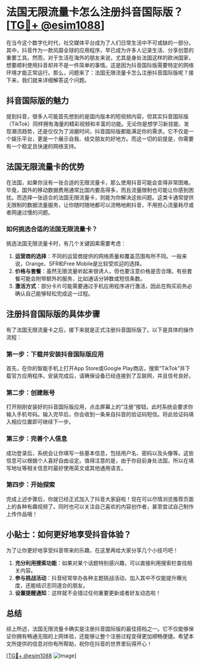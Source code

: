 # 法国无限流量卡怎么注册抖音国际版？[[TG💪+ @esim1088](https://t.me/s/esim1088)]

在当今这个数字化时代，社交媒体平台成为了人们日常生活中不可或缺的一部分。其中，抖音作为一款风靡全球的应用程序，早已成为许多人记录生活、分享创意的重要工具。然而，对于生活在海外的朋友来说，尤其是身处法国这样的欧洲国家，想要顺利使用抖音却并不是一件简单的事情。这是因为抖音国际版需要特定的网络环境才能正常运行。那么，问题来了：法国无限流量卡怎么注册抖音国际版呢？接下来，我们就来详细解答这个问题。

## 抖音国际版的魅力

提到抖音，很多人可能首先想到的是国内版本的短视频内容，但其实抖音国际版（TikTok）同样拥有海量的精彩视频和丰富的功能。无论你是想学习新技能、发现潮流趋势，还是仅仅为了消磨时间，抖音国际版都能满足你的需求。它不仅是一个娱乐平台，更是一个展示自我、结交朋友的好地方。而这一切的前提是，你需要有一个稳定且快速的网络支持。

## 法国无限流量卡的优势

在法国，如果你没有一张合适的无限流量卡，那么使用抖音可能会变得非常困难。毕竟，国外的移动数据费用通常比国内要高得多，而且流量限制也可能让你感到困扰。而选择一张适合的法国无限流量卡，则能为你解决这些问题。这类卡通常提供无限制的数据流量服务，让你随时随地都可以流畅地刷抖音，不用担心流量耗尽或者网速过慢的问题。

### 如何挑选合适的法国无限流量卡？

挑选法国无限流量卡时，有几个关键因素需要考虑：

1. **运营商的选择**：不同的运营商提供的网络质量和覆盖范围有所不同。一般来说，Orange、SFR和Free Mobile是比较受欢迎的选择。
2. **价格与套餐**：虽然无限流量听起来很诱人，但也要注意价格是否合理。有些套餐可能会附带额外的服务，比如通话分钟数或短信条数。
3. **激活方式**：部分卡片可能需要通过手机应用程序进行激活，因此在购买前务必确认自己能够轻松完成这一过程。

## 注册抖音国际版的具体步骤

有了法国无限流量卡之后，接下来就是正式注册抖音国际版了。以下是具体的操作流程：

### 第一步：下载并安装抖音国际版应用

首先，在你的智能手机上打开App Store或Google Play商店，搜索“TikTok”并下载官方应用程序。安装完成后，请确保设备已经连接到了互联网，并且信号良好。

### 第二步：创建账号

打开刚刚安装好的抖音国际版应用，点击屏幕上的“注册”按钮。此时系统会要求你输入手机号码。输入完毕后，你会收到一条来自抖音的验证码短信。将此验证码填入相应位置即可继续下一步。

### 第三步：完善个人信息

成功登录后，系统会让你填写一些基本信息，包括用户名、密码以及头像等。这些信息可以根据个人喜好自由设定。值得注意的是，由于你目前身处法国，所以在填写地址等相关信息时最好使用英文或其他通用语言。

### 第四步：开始探索

完成上述步骤后，你就已经正式加入了抖音大家庭啦！现在可以尽情浏览推荐页面上的各种有趣视频了。同时也可以关注自己喜欢的内容创作者，甚至尝试自己制作上传作品哦！

## 小贴士：如何更好地享受抖音体验？

为了让你更好地享受抖音带来的乐趣，在这里再给大家分享几个小技巧吧！

1. **充分利用搜索功能**：如果对某个话题特别感兴趣，可以直接利用搜索栏查找相关内容。
2. **参与挑战活动**：抖音经常举办各种主题挑战活动，加入其中不仅能提升曝光度，还能结识志同道合的朋友。
3. **设置提醒通知**：这样就不会错过任何重要更新或者好友动态啦！

## 总结

综上所述，法国无限流量卡确实是注册抖音国际版的最佳搭档之一。它不仅能够保证你拥有畅通无阻的上网体验，还能够让整个注册过程变得更加顺畅便捷。希望本文所提供的信息对你有所帮助，祝你在抖音的世界里玩得开心！

[[TG💪+ @esim1088](https://t.me/s/esim1088) ![Image](https://i.postimg.cc/4NQfJmqS/Snipaste-2025-05-13-00-14-12.png)]